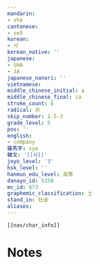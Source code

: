 ```yaml
---
mandarin:
- shè
cantonese:
- se5
korean:
- 사
korean_native: ''
japanese:
- SHA
- JA
japanese_nanori: ''
vietnamese:
middle_chinese_initial: ʑ
middle_chinese_final: ia
stroke_count: 8
radical: 示
skip_number: 1-5-3
grade_level: 5
pos: ''
english:
- company
羅馬字: sya
韓文: '[[샤]]'
joyo_level: '3'
hsk_level: ''
hanmun_edu_level: 高等
danayo_id: 5158
mc_id: 673
graphemic_classification: 土
stand_in: 社会
aliases:
---
```

```meta-bind-embed
[[nav/char_info]]
```

# Notes
